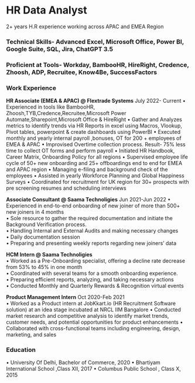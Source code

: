 # HR Data Analyst

2+ years H.R experience working across APAC and EMEA Region

### Technical Skills- Advanced Excel, Microsoft Office, Power BI, Google Suite, SQL, Jira, ChatGPT 3.5
### Proficient at Tools- Workday, BambooHR, HireRight, Credence, Zhoosh, ADP, Recruitee, Know4Be, SuccessFactors


### Work Experience

**HR Associate (EMEA & APAC) @ Flextrade Systems**                                                                July 2022- Current
• Experienced in tools like BambooHR, Zhoosh,TYB,Credence,Recruitee,Microsoft Power Automate,Sharepoint,Microsoft Office & HireRight
• Gather and Analyzes metrics to identify trends via HR Reports in excel using Macros, Vlookup, Pivot tables, powerpoint & create dashboards using PowerBI
• Executed monthly and yearly internal payroll ,bonuses, OT for 200 + employees of EMEA & APAC
• Improvised Overtime collection process. Result- 75% less time to collect OT forms and perform payroll
• Initiated HR Handbook, Career Matrix, Onboarding Policy for all regions 
• Supervised employee life cycle of  50+ new onboarding and 25+ offboardings end to end for EMEA and APAC region
• Managing e-filing and background check of the employees 
• Assisted in yearly Workforce Planning and Global Happiness Surveys
• Coordinated for recruitment for UK region for 30+ prospects with pre screening resumes and scheduling interviews

**Associate Consultant @ Saama Technoligies**                                                                      Jun 2021-Jun 2022
• Experienced in end-to-end onboarding of new joiner of more than 500+ new joiners in 4 months  
• Sole resource to gather the required documentation and initiate the Background  Verification process.  
• Handling Internal and External Audits and making necessary changes  
• Daily documentation session  
• Preparing and presenting weekly reports regarding new joiners’ data

**HCM Intern @ Saama Technoligies**   
• Worked as a Pre-Onboarding specialist, offering a decline rate decrease from 53% to 45% in one month  
• Coordinated with several teams for a smooth onboarding experience.  
• Preparing efficient reports, analyzing, and taking necessary actions  
• Conducted Monthly and Quarterly Rewards & Recognition virtual events 

**Product Management Intern**                                                                                    Oct 2020-Feb 2021               
• Worked as a Product intern at JobKkart.io (HR Recruitment Software solution) at an idea stage incubated at NRCL IIM Bangalore
• Conducted market research and competitive analysis to identify market trends, customer needs, and potential opportunities for product enhancements 
• Collaborated with cross-functional teams including engineering, design, marketing, and sales


### Education
• University Of Delhi, Bachelor of Commerce, 2020
• Bhartiyam International School ,Class XII, 2017
• Columbus Public School , Class X, 2015



